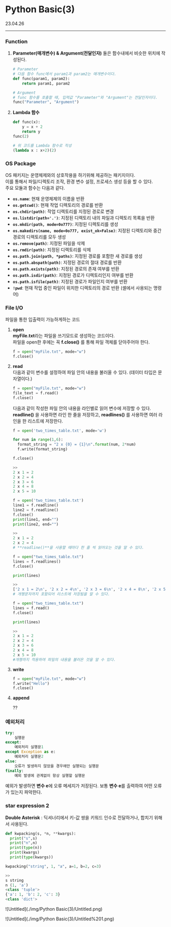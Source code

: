 # Python Basic(3)

23.04.26

---

### Function

1. **Parameter(매개변수) & Argument(전달인자)**
둘은 함수내에서 비슷한 위치에 작성된다.
    
    ```python
    # Parameter
    # 다음 함수 func에서 param1과 param2는 매개변수이다.
    def func(param1, param2):
    	return param1, param2
    ```
    
    ```python
    # Argument
    # func 함수를 호출할 때, 입력값 "Parameter"와 "Argument"는 전달인자이다.
    func("Parameter", "Argument")
    ```
    
1. **Lambda 함수**
    
    ```python
    def func(x):
    	y = x + 2
    	return y
    func(2)
    
    # 위 코드를 Lambda 함수로 작성
    (lambda x : x+2)(2)
    ```
    

### OS Package

OS 패키지는 운영체제와의 상호작용을 하기위해 제공하는 패키지이다. <br>
이를 통해서 파일/디렉토리 조작, 환경 변수 설정, 프로세스 생성 등을 할 수 있다. <br>
주요 모듈과 함수는 다음과 같다.

- **`os.name`**: 현재 운영체제의 이름을 반환
- **`os.getcwd()`**: 현재 작업 디렉토리의 경로를 반환
- **`os.chdir(path)`**: 작업 디렉토리를 지정된 경로로 변경
- **`os.listdir(path='.')`**: 지정된 디렉토리 내의 파일과 디렉토리 목록을 반환
- **`os.mkdir(path, mode=0o777)`**: 지정된 디렉토리를 생성
- **`os.makedirs(name, mode=0o777, exist_ok=False)`**: 지정된 디렉토리와 중간 경로의 디렉토리를 모두 생성
- **`os.remove(path)`**: 지정된 파일을 삭제
- **`os.rmdir(path)`**: 지정된 디렉토리를 삭제
- **`os.path.join(path, *paths)`**: 지정된 경로를 포함한 새 경로를 생성
- **`os.path.abspath(path)`**: 지정된 경로의 절대 경로를 반환
- **`os.path.exists(path)`**: 지정된 경로의 존재 여부를 반환
- **`os.path.isdir(path)`**: 지정된 경로가 디렉토리인지 여부를 반환
- **`os.path.isfile(path)`**: 지정된 경로가 파일인지 여부를 반환
- **`!pwd`**: 현재 작업 중인 파일이 위치한 디렉토리의 경로 반환 (셸에서 사용되는 명령어)

### File I/O

파일을 통한 입출력이 가능하게하는 코드

1. **open** <br>
**myFile.txt**라는 파일을 쓰기모드로 생성하는 코드이다. <br>
파일을 open한 후에는 꼭 **f.close()** 를 통해 파일 객체를 닫아주어야 한다.
    
    ```python
    f = open("myFile.txt", mode="w")
    f.close()
    ```
    
2. **read** <br>
다음과 같이 변수를 설정하여 파일 안의 내용을 불러올 수 있다. 
(데이터 타입은 문자열이다.)
    
    ```python
    f = open("myFile.txt", mode="w")
    file_text = f.read()
    f.close()
    ```
    
    다음과 같이 작성한 파일 안의 내용을 라인별로 읽어 변수에 저장할 수 있다. <br>
    **readline()** 을 사용하면 라인 한 줄을 저장하고,
    **readlines()** 를 사용하면 여러 라인을 한 리스트에 저장한다.
    
    ```python
    f = open('two_times_table.txt', mode='w')
    
    for num in range(1,6):
      format_string = "2 x {0} = {1}\n".format(num, 2*num)
      f.write(format_string)
    
    f.close()
    
    >>
    2 x 1 = 2
    2 x 2 = 4
    2 x 3 = 6
    2 x 4 = 8
    2 x 5 = 10
    ```
    
    ```python
    f = open('two_times_table.txt')
    line1 = f.readline()
    line2 = f.readline()
    f.close()
    print(line1, end="")
    print(line2, end="")
    
    >>
    2 x 1 = 2
    2 x 2 = 4
    # **readline()**을 사용할 때마다 한 줄 씩 읽어오는 것을 알 수 있다.
    ```
    
    ```python
    f = open("two_times_table.txt")
    lines = f.readlines()
    f.close()
    
    print(lines)
    
    >>
    ['2 x 1 = 2\n', '2 x 2 = 4\n', '2 x 3 = 6\n', '2 x 4 = 8\n', '2 x 5 = 10\n']
    # 개행문자까지 포함되어 리스트에 저장됨을 알 수 있다.
    ```
    
    ```python
    f = open("two_times_table.txt")
    lines = f.read()
    f.close()
    
    print(lines)
    
    >>
    2 x 1 = 2
    2 x 2 = 4
    2 x 3 = 6
    2 x 4 = 8
    2 x 5 = 10
    #개행까지 적용하여 파일의 내용을 불러온 것을 알 수 있다.
    ```
    
3. **write**
    
    ```python
    f = open("myFile.txt", mode="w")
    f.write("Hello")
    f.close()
    ```
    
4. **append**
    
    ??
    

### 예외처리

```python
try:
	실행문
except:
	예외처리 실행문1
except Exception as e:
	예외처리 실행문2
else:
	오류가 발생하지 않았을 경우에만 실행되는 실행문
finally:
	예외 발생에 관계없이 항상 실행할 실행문
```

예외가 발생하면 **변수 e**에 오류 메세지가 저장된다.
보통 **변수 e**를 출력하여 어떤 오류가 있는지 파악한다.

### star expression 2

**Double Asterisk** : 딕셔너리에서 키-값 쌍을 키워드 인수로 전달하거나, 합치기 위해서 사용된다.

```python
def kwpacking(s, *n, **kwargs):
  print("s",s)
  print("n",n)
  print(type(n))
  print(kwargs)
  print(type(kwargs))

kwpacking("string", 1, "a", a=1, b=2, c=3)

>> 
s string
n (1, 'a')
<class 'tuple'>
{'a': 1, 'b': 2, 'c': 3}
<class 'dict'>
```

![Untitled](./img/Python Basic(3)/Untitled.png)

![Untitled](./img/Python Basic(3)/Untitled%201.png)
